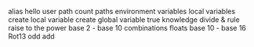 alias
hello user
path
count paths
environment variables
local variables
create local variable
create global variable
true knowledge
divide & rule
raise to the power
base 2 - base 10
combinations
floats
base 10 - base 16
Rot13
odd
add
